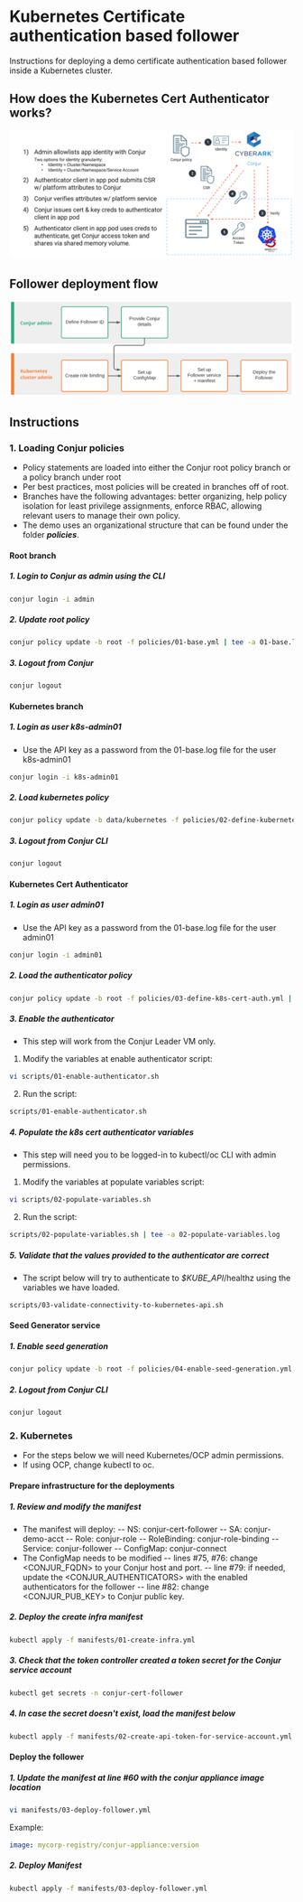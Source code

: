 # Kubernetes Certificate authentication based follower
Instructions for deploying a demo certificate authentication based follower inside a Kubernetes cluster.

## How does the Kubernetes Cert Authenticator works?

![Conjur k8s cert authenticator](https://github.com/assafjh/cybr-demos/blob/main/kubernetes-follower/cert-based/k8s-cert-authenticator.png?raw=true)
## Follower deployment flow
![Cert-based authn deployment flow](https://github.com/assafjh/cybr-demos/blob/main/kubernetes-follower/cert-based/follower-cert-based-flow.png?raw=true)

## Instructions
### 1. Loading Conjur policies
- Policy statements are loaded into either the Conjur  root policy branch or a policy branch under root
- Per best practices, most policies will be created in branches off of root. 
- Branches have the following advantages: better organizing, help policy isolation for least privilege assignments, enforce RBAC, allowing relevant users to manage their own policy.
- The demo uses an organizational structure that can be found under the folder ***policies***.
#### Root branch
##### 1. Login to Conjur as admin using the CLI
```bash
conjur login -i admin
```
##### 2. Update root policy
```bash
conjur policy update -b root -f policies/01-base.yml | tee -a 01-base.log
```
##### 3. Logout from Conjur
```Bash
conjur logout
```
#### Kubernetes branch
##### 1. Login as user k8s-admin01
- Use the API key as a password from the 01-base.log file for the user k8s-admin01
```bash
conjur login -i k8s-admin01
```
##### 2. Load kubernetes policy
```bash
conjur policy update -b data/kubernetes -f policies/02-define-kubernetes-branch.yml | tee -a 02-define-kubernetes-branch.log
```
##### 3. Logout from Conjur CLI
```Bash
conjur logout
```
#### Kubernetes Cert Authenticator
##### 1. Login as user admin01
 - Use the API key as a password from the 01-base.log file for the user admin01
```bash
conjur login -i admin01
```
##### 2. Load the authenticator policy
```Bash
conjur policy update -b root -f policies/03-define-k8s-cert-auth.yml | tee -a 03-define-k8s-cert-auth.log
```
##### 3. Enable the authenticator
- This step will work from the Conjur Leader VM only.
1. Modify the variables at enable authenticator script:
```bash 
vi scripts/01-enable-authenticator.sh
```
2. Run the script:
```bash
scripts/01-enable-authenticator.sh
```
##### 4. Populate the k8s cert authenticator variables
- This step will need you to be logged-in to kubectl/oc CLI with admin permissions.
1. Modify the variables at populate variables script:
```bash 
vi scripts/02-populate-variables.sh
```
2. Run the script:
```Bash
scripts/02-populate-variables.sh | tee -a 02-populate-variables.log
```
##### 5. Validate that the values provided to the authenticator are correct
- The script below will try to authenticate to *$KUBE_API*/healthz using the variables we have loaded.
```Bash
scripts/03-validate-connectivity-to-kubernetes-api.sh
```
#### Seed Generator service
##### 1. Enable seed generation
```Bash
conjur policy update -b root -f policies/04-enable-seed-generation.yml | tee -a 04-enable-seed-generation.log
```
##### 2. Logout from Conjur CLI
```Bash
conjur logout
```

### 2. Kubernetes
- For the steps below we will need Kubernetes/OCP admin permissions.
- If using OCP, change kubectl to oc.
#### Prepare infrastructure for the deployments
##### 1. Review and modify the manifest
- The manifest will deploy: 
-- NS: conjur-cert-follower
-- SA: conjur-demo-acct
-- Role: conjur-role
-- RoleBinding: conjur-role-binding
-- Service: conjur-follower
-- ConfigMap: conjur-connect
- The ConfigMap needs to be modified
-- lines #75, #76: change <CONJUR_FQDN> to your Conjur host and port.
-- line #79: if needed, update the <CONJUR_AUTHENTICATORS> with the enabled authenticators for the follower
-- line #82: change <CONJUR_PUB_KEY> to Conjur public key.
##### 2. Deploy the create infra manifest
```bash
kubectl apply -f manifests/01-create-infra.yml
```
##### 3. Check that the token controller created a token secret for the Conjur service account
```bash
kubectl get secrets -n conjur-cert-follower
``` 
##### 4. In case the secret doesn't exist, load the manifest below
```bash
kubectl apply -f manifests/02-create-api-token-for-service-account.yml
``` 
#### Deploy the follower
##### 1. Update the manifest at line #60 with the conjur appliance image location
```bash
vi manifests/03-deploy-follower.yml
```
Example: 
```yaml
image: mycorp-registry/conjur-appliance:version
```
##### 2. Deploy Manifest
```bash
kubectl apply -f manifests/03-deploy-follower.yml
``` 

